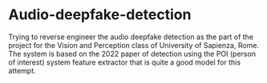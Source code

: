 # Audio-deepfake-detection
Trying to reverse engineer the audio deepfake detection as the part of the project for the Vision and Perception class of University of Sapienza, Rome. The system is based on the 2022 paper of detection using the POI (person of interest) system feature extractor that is quite a good model for this attempt.
